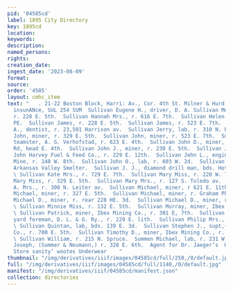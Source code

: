 ```yaml
---
pid: '04585cd'
label: 1895 City Directory
key: 1895cd
location: 
keywords: 
description: 
named_persons: 
rights: 
creation_date: 
ingest_date: '2023-08-09'
format: 
source: 
order: '4585'
layout: cmhc_item
text: "   . 21-22 Boston Block, Harri: Av., Cor. 4th St. Milner & Hurd,” erate crass
  insunANce, SUL 254 SUM  Sullivan Eugene H., driver, D. A. Sullivan Mercantile Co.,
  r. 228 E. 5th.  Sullivan Hannah Mrs., r. 616 E. 7th.  Sullivan Helen Miss, r. Graham
  PE.  Sullivan James, r. 228 E. 5th.  Sullivan James, r. 523 E. 7th.  Sullivan James
  A., dentist, r. 23,501 Harrison av.  Sullivan Jerry, lab, r. 310 N. Poplar.  Sullivan
  John, miner, r. 329 E. 5th.  Sullivan John, miner, r. 523 E. 7th.  Sullivan John,
  teamster, A. G. Verhofstad, r. 623 E. 4th.  Sullivan John D., miner, r. Strayhorse
  Rd, head E. 4th.  Sullivan John J., miner, r. 230 E. 5th.  Sullivan John L., teamster,
  John Harvey Fuel & Feed Co., r. 229 E. 12th.  Sullivan Jehn L., engineer, 6th Street
  Mine, r. 148 W. 8th.  Sullivan John O., lab, r. 603 W. 2d.  Sullivan J. D., carpenter,
  Arkansas Valley Smelter.  Sullivan J. J., diamond drill man, bds. Hotel Cottingham.
  \ Sullivan Kate Mrs., r. 729 E. 7th.  Sullivan Mary Miss, r. 220 W. 7th.  Sullivan
  Mary Miss, r. 329 E. 5th.  Sullivan Mary Mrs., r. 127 S. Toledo av.  Sullivan Mary
  A. Mrs., r. 308 N. Leiter av.  Sullivan Michael, miner, r 621 E. 11th.  Sullivan
  Michael, miner, r. 327 E. 5th.  Sullivan Michael, miner, r. Graham Pk.  Sullivan
  Michael D., miner, r. rear 228 HE. 3d.  Sullivan Michael D., miner, r. 811 E. 4th.
  \ Sullivan Minnie Miss, r. 132 E. 5th.  Sullivan Murray, miner, Ibex Mining Co.
  \ Sullivan Patrick, miner, Ibex Mining Co., r. 301 E, 7th.  Sullivan Patrick W.,
  yard foreman, D. L. & G. Ry., r. 229 E. lith.  Sullivan Philip Mrs., r. Graham Pk.
  \ Sullivan Quintan, lab, bds. 139 E. 3d.  Sullivan Stephen J., supt,{[bex Mining
  Co., r. 700 E. 5th.  Sullivan Timothy D., miner, Ibex Mining Co., r. 812 E. 6th.
  \ Sullivan William, r. 215 N. Spruce.  Summen Michael, lab, r. 231 W. Front.  Summer
  Joseph, (Summer & Neumann,) r. 328 E. 6th.  Agent for Dr. Jaeger’s  Hayden’s Clothing
  Store sanity’ wootes Underwear    "
thumbnail: "/img/derivatives/iiif/images/04585cd/full/250,/0/default.jpg"
full: "/img/derivatives/iiif/images/04585cd/full/1140,/0/default.jpg"
manifest: "/img/derivatives/iiif/04585cd/manifest.json"
collection: directories
---
```

